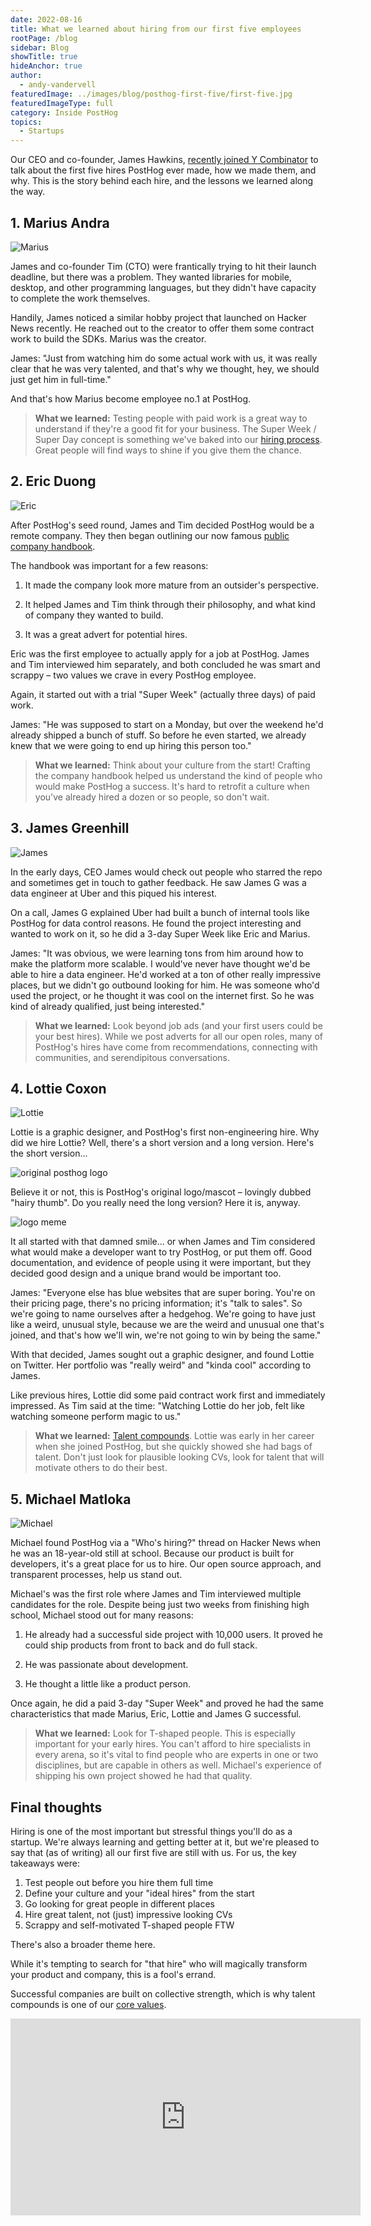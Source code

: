 ```yaml
---
date: 2022-08-16
title: What we learned about hiring from our first five employees
rootPage: /blog
sidebar: Blog
showTitle: true
hideAnchor: true
author:
  - andy-vandervell
featuredImage: ../images/blog/posthog-first-five/first-five.jpg
featuredImageType: full
category: Inside PostHog
topics:
  - Startups
---
```


Our CEO and co-founder, James Hawkins, [recently joined Y Combinator](https://www.youtube.com/watch?v=gF1NGUsjxLU) to talk about the first five hires PostHog ever made, how we made them, and why. This is the story behind each hire, and the lessons we learned along the way.

## 1. Marius Andra

![Marius](../images/blog/posthog-first-five/marius.png)

James and co-founder Tim (CTO) were frantically trying to hit their launch deadline, but there was a problem. They wanted libraries for mobile, desktop, and other programming languages, but they didn't have capacity to complete the work themselves.

Handily, James noticed a similar hobby project that launched on Hacker News recently. He reached out to the creator to offer them some contract work to build the SDKs. Marius was the creator.

James: "Just from watching him do some actual work with us, it was really clear that he was very talented, and that's why we thought, hey, we should just get him in full-time."

And that's how Marius become employee no.1 at PostHog.

> **What we learned:** Testing people with paid work is a great way to understand if they're a good fit for your business. The Super Week / Super Day concept is something we've baked into our [hiring process](/handbook/people/hiring-process). Great people will find ways to shine if you give them the chance. 

## 2. Eric Duong

![Eric](../images/blog/posthog-first-five/eric.png)

After PostHog's seed round, James and Tim decided PostHog would be a remote company. They then began outlining our now famous [public company handbook](/handbook/).

The handbook was important for a few reasons:

1. It made the company look more mature from an outsider's perspective.

2. It helped James and Tim think through their philosophy, and what kind of company they wanted to build.

3. It was a great advert for potential hires.

Eric was the first employee to actually apply for a job at PostHog. James and Tim interviewed him separately, and both concluded he was smart and scrappy – two values we crave in every PostHog employee.

Again, it started out with a trial "Super Week" (actually three days) of paid work. 

James: "He was supposed to start on a Monday, but over the weekend he'd already shipped a bunch of stuff. So before he even started, we already knew that we were going to end up hiring this person too."

> **What we learned:** Think about your culture from the start! Crafting the company handbook helped us understand the kind of people who would make PostHog a success. It's hard to retrofit a culture when you've already hired a dozen or so people, so don't wait.

## 3. James Greenhill

![James](../images/blog/posthog-first-five/james.png)

In the early days, CEO James would check out people who starred the repo and sometimes get in touch to gather feedback. He saw James G was a data engineer at Uber and this piqued his interest.

On a call, James G explained Uber had built a bunch of internal tools like PostHog for data control reasons. He found the project interesting and wanted to work on it, so he did a 3-day Super Week like Eric and Marius.

James: "It was obvious, we were learning tons from him around how to make the platform more scalable. I would've never have thought we'd be able to hire a data engineer. He'd worked at a ton of other really impressive places, but we didn't go outbound looking for him. He was someone who'd used the project, or he thought it was cool on the internet first. So he was kind of already qualified, just being interested."

> **What we learned:** Look beyond job ads (and your first users could be your best hires). While we post adverts for all our open roles, many of PostHog's hires have come from recommendations, connecting with communities, and serendipitous conversations.

## 4. Lottie Coxon

![Lottie](../images/blog/posthog-first-five/lottie.png)

Lottie is a graphic designer, and PostHog's first non-engineering hire. Why did we hire Lottie? Well, there's a short version and a long version. Here's the short version...

![original posthog logo](../images/blog/posthog-first-five/old-logo.png)

Believe it or not, this is PostHog's original logo/mascot – lovingly dubbed "hairy thumb". Do you really need the long version? Here it is, anyway.

![logo meme](../images/blog/posthog-first-five/logo-meme.png)

It all started with that damned smile... or when James and Tim considered what would make a developer want to try PostHog, or put them off. Good documentation, and evidence of people using it were important, but they decided good design and a unique brand would be important too.

James: "Everyone else has blue websites that are super boring. You're on their pricing page, there's no pricing information; it's "talk to sales". So we're going to name ourselves after a hedgehog. We're going to have just like a weird, unusual style, because we are the weird and unusual one that's joined, and that's how we'll win, we're not going to win by being the same."

With that decided, James sought out a graphic designer, and found Lottie on Twitter. Her portfolio was "really weird" and "kinda cool" according to James.

Like previous hires, Lottie did some paid contract work first and immediately impressed. As Tim said at the time: "Watching Lottie do her job, felt like watching someone perform magic to us."

> **What we learned:** [Talent compounds](/handbook/company/values#talent-compounds). Lottie was early in her career when she joined PostHog, but she quickly showed she had bags of talent. Don't just look for plausible looking CVs, look for talent that will motivate others to do their best.

## 5. Michael Matloka

![Michael](../images/blog/posthog-first-five/michael.png)

Michael found PostHog via a "Who's hiring?" thread on Hacker News when he was an 18-year-old still at school. Because our product is built for developers, it's a great place for us to hire. Our open source approach, and transparent processes, help us stand out.

Michael's was the first role where James and Tim interviewed multiple candidates for the role. Despite being just two weeks from finishing high school, Michael stood out for many reasons: 

1. He already had a successful side project with 10,000 users. It proved he could ship products from front to back and do full stack. 

2. He was passionate about development.

3. He thought a little like a product person.

Once again, he did a paid 3-day "Super Week" and proved he had the same characteristics that made Marius, Eric, Lottie and James G successful.

> **What we learned:** Look for T-shaped people. This is especially important for your early hires. You can't afford to hire specialists in every arena, so it's vital to find people who are experts in one or two disciplines, but are capable in others as well. Michael's experience of shipping his own project showed he had that quality.

## Final thoughts

Hiring is one of the most important but stressful things you'll do as a startup. We're always learning and getting better at it, but we're pleased to say that (as of writing) all our first five are still with us. For us, the key takeaways were:

1. Test people out before you hire them full time
2. Define your culture and your "ideal hires" from the start
3. Go looking for great people in different places
4. Hire great talent, not (just) impressive looking CVs
5. Scrappy and self-motivated T-shaped people FTW

There's also a broader theme here. 

While it's tempting to search for "that hire" who will magically transform your product and company, this is a fool's errand. 

Successful companies are built on collective strength, which is why talent compounds is one of our [core values](/handbook/company/values).

<iframe width="560" height="315" src="https://www.youtube-nocookie.com/embed/gF1NGUsjxLU" title="YouTube video player" frameborder="0" allow="accelerometer; autoplay; clipboard-write; encrypted-media; gyroscope; picture-in-picture" allowfullscreen></iframe>
